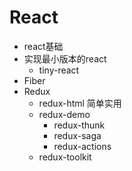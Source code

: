 # React

* react基础
* 实现最小版本的react
  * tiny-react
* Fiber
* Redux
  * redux-html 简单实用
  * redux-demo
    * redux-thunk
    * redux-saga
    * redux-actions
  * redux-toolkit
